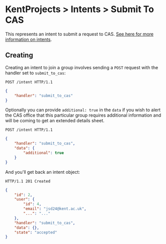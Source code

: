 # KentProjects > Intents > Submit To CAS

This represents an intent to submit a request to CAS. [See here for more information on intents](./generic.md).

## Creating

Creating an intent to join a group involves sending a `POST` request with the handler set to `submit_to_cas`:

```http
POST /intent HTTP/1.1
```
```json
{
    "handler": "submit_to_cas"
}
```

Optionally you can provide `additional: true` in the `data` if you wish to alert the CAS office that this particular
group requires additional information and will be coming to get an extended details sheet.

```http
POST /intent HTTP/1.1
```
```json
{
    "handler": "submit_to_cas",
    "data": {
        "additional": true
    }
}
```

And you'll get back an intent object:

```http
HTTP/1.1 201 Created
```
```json
{
    "id": 2,
    "user": {
        "id": 4,
        "email": "jsd24@kent.ac.uk",
        "...": "..."
    },
    "handler": "submit_to_cas",
    "data": {},
    "state": "accepted"
}
```